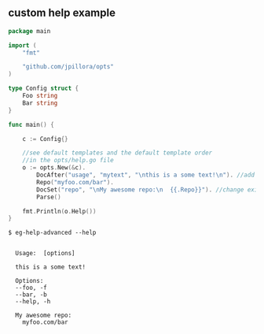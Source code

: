 ## custom help example

<!--tmpl,chomp,code=go:cat main.go -->

```go
package main

import (
	"fmt"

	"github.com/jpillora/opts"
)

type Config struct {
	Foo string
	Bar string
}

func main() {

	c := Config{}

	//see default templates and the default template order
	//in the opts/help.go file
	o := opts.New(&c).
		DocAfter("usage", "mytext", "\nthis is a some text!\n"). //add new entry
		Repo("myfoo.com/bar").
		DocSet("repo", "\nMy awesome repo:\n  {{.Repo}}"). //change existing entry
		Parse()

	fmt.Println(o.Help())
}
```

<!--/tmpl-->

```
$ eg-help-advanced --help
```

<!--tmpl,chomp,code=plain:go run main.go --help -->

```plain

  Usage:  [options]

  this is a some text!

  Options:
  --foo, -f
  --bar, -b
  --help, -h

  My awesome repo:
    myfoo.com/bar
```

<!--/tmpl-->
